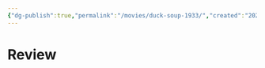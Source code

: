 ```yaml
---
{"dg-publish":true,"permalink":"/movies/duck-soup-1933/","created":"2024-03-14","updated":"2024-03-14"}
---
```



# Review
